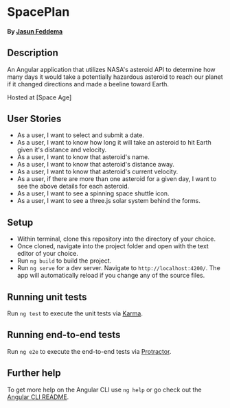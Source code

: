 # SpacePlan

#### By [Jasun Feddema](https://github.com/jaybojaybojaybo)

## Description

An Angular application that utilizes NASA's asteroid API to determine how many days it would take a potentially hazardous asteroid to reach our planet if it changed directions and made a beeline toward Earth.

Hosted at [Space Age]

## User Stories

* As a user, I want to select and submit a date.
* As a user, I want to know how long it will take an asteroid to hit Earth given it's distance and velocity.
* As a user, I want to know that asteroid's name.
* As a user, I want to know that asteroid's distance away.
* As a user, I want to know that asteroid's current velocity.
* As a user, if there are more than one asteroid for a given day, I want to see the above details for each asteroid.
* As a user, I want to see a spinning space shuttle icon.
* As a user, I want to see a three.js solar system behind the forms.

## Setup

* Within terminal, clone this repository into the directory of your choice.
* Once cloned, navigate into the project folder and open with the text editor of your choice.
* Run `ng build` to build the project. 
* Run `ng serve` for a dev server. Navigate to `http://localhost:4200/`. The app will automatically reload if you change any of the source files.

## Running unit tests

Run `ng test` to execute the unit tests via [Karma](https://karma-runner.github.io).

## Running end-to-end tests

Run `ng e2e` to execute the end-to-end tests via [Protractor](http://www.protractortest.org/).

## Further help

To get more help on the Angular CLI use `ng help` or go check out the [Angular CLI README](https://github.com/angular/angular-cli/blob/master/README.md).
